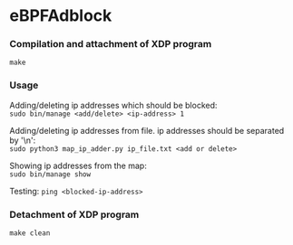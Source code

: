 # eBPFAdblock


### Compilation and attachment of XDP program
`make`


### Usage
Adding/deleting ip addresses which should be blocked:<br>
`sudo bin/manage <add/delete> <ip-address> 1`

Adding/deleting ip addresses from file. ip addresses should be separated by '\n':<br>
`sudo python3 map_ip_adder.py ip_file.txt <add or delete>`

Showing ip addresses from the map:<br>
`sudo bin/manage show`

Testing:
`ping <blocked-ip-address>`


### Detachment of XDP program<br>
`make clean`
